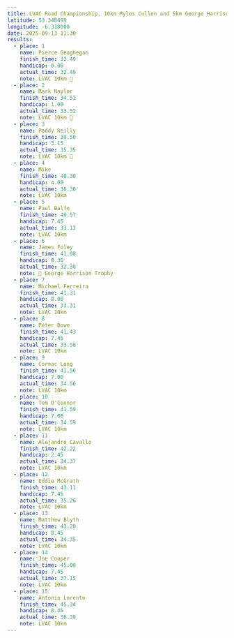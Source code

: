 ```yaml
---
title: LVAC Road Championship, 10km Myles Cullen and 5km George Harrison Trophy
latitude: 53.348499
longitude: -6.318000
date: 2025-09-13 11:30
results:
  - place: 1
    name: Pierce Geoghegan
    finish_time: 32.49
    handicap: 0.00
    actual_time: 32.49
    note: LVAC 10km 🥇
  - place: 2
    name: Mark Naylor
    finish_time: 34.52
    handicap: 1.00
    actual_time: 33.52
    note: LVAC 10km 🥈
  - place: 3
    name: Paddy Reilly
    finish_time: 38.50
    handicap: 3.15
    actual_time: 35.35
    note: LVAC 10km 🥉
  - place: 4
    name: Mike
    finish_time: 40.30
    handicap: 4.00
    actual_time: 36.30
    note: LVAC 10km
  - place: 5
    name: Paul Balfe
    finish_time: 40.57
    handicap: 7.45
    actual_time: 33.12
    note: LVAC 10km
  - place: 6
    name: James Foley
    finish_time: 41.08
    handicap: 8.30
    actual_time: 32.38
    note: 🥇 George Harrison Trophy
  - place: 7
    name: Michael Ferreira
    finish_time: 41.31
    handicap: 8.00
    actual_time: 33.31
    note: LVAC 10km
  - place: 8
    name: Peter Bowe
    finish_time: 41.43
    handicap: 7.45
    actual_time: 33.58
    note: LVAC 10km
  - place: 9
    name: Cormac Long
    finish_time: 41.56
    handicap: 7.00
    actual_time: 34.56
    note: LVAC 10km
  - place: 10
    name: Tom O'Connor
    finish_time: 41.59
    handicap: 7.00
    actual_time: 34.59
    note: LVAC 10km
  - place: 11
    name: Alejandro Cavallo
    finish_time: 42.22
    handicap: 2.45
    actual_time: 34.37
    note: LVAC 10km
  - place: 12
    name: Eddie McGrath
    finish_time: 43.11
    handicap: 7.45
    actual_time: 35.26
    note: LVAC 10km
  - place: 13
    name: Matthew Blyth
    finish_time: 43.20
    handicap: 8.45
    actual_time: 34.35
    note: LVAC 10km
  - place: 14
    name: Joe Cooper
    finish_time: 45.00
    handicap: 7.45
    actual_time: 37.15
    note: LVAC 10km
  - place: 15
    name: Antonio Lorente
    finish_time: 45.34
    handicap: 8.45
    actual_time: 36.39
    note: LVAC 10km
---
```

